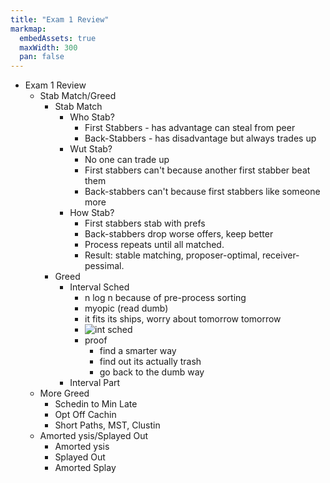 ```yaml
---
title: "Exam 1 Review"
markmap:
  embedAssets: true
  maxWidth: 300
  pan: false
---
```


- Exam 1 Review
  - Stab Match/Greed
    - Stab Match
      - Who Stab?
        - First Stabbers - has advantage can steal from peer
        - Back-Stabbers - has disadvantage but always trades up
      - Wut Stab?
        - No one can trade up
        - First stabbers can't because another first stabber beat them
        - Back-stabbers can't because first stabbers like someone more
      - How Stab?
        - First stabbers stab with prefs
        - Back-stabbers drop worse offers, keep better
        - Process repeats until all matched.
        - Result: stable matching, proposer-optimal, receiver-pessimal.
    - Greed
      - Interval Sched
        - n log n because of pre-process sorting
        - myopic (read dumb)
        - it fits its ships, worry about tomorrow tomorrow
        - ![int sched](~/ASU-Current-Classes/CSE-450-DSA-2/exam-1-rev/int-sched.png)
        - proof
          - find a smarter way
          - find out its actually trash
          - go back to the dumb way
      - Interval Part
  - More Greed
    - Schedin to Min Late
    - Opt Off Cachin
    - Short Paths, MST, Clustin
  - Amorted ysis/Splayed Out
    - Amorted ysis
    - Splayed Out
    - Amorted Splay
